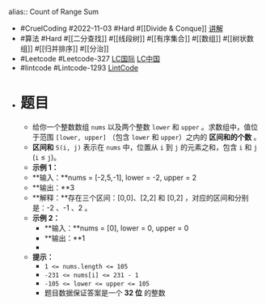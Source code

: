 alias:: Count of Range Sum

- #CruelCoding #2022-11-03 #Hard #[[Divide & Conque]] [讲解](https://youtu.be/m9P1drvDjzY)
- #算法 #Hard #[[二分查找]] #[[线段树]] #[[有序集合]] #[[数组]] #[[树状数组]] #[[归并排序]] #[[分治]]
- #Leetcode #Leetcode-327 [LC国际](https://leetcode.com/problems/count-of-range-sum/) [LC中国](https://leetcode.cn/problems/count-of-range-sum/)
- #lintcode #Lintcode-1293 [LintCode](https://www.lintcode.com/problem/1293/)
- # 题目
	- 给你一个整数数组 `nums` 以及两个整数 `lower` 和 `upper` 。求数组中，值位于范围 `[lower, upper]` （包含 `lower` 和 `upper`）之内的 **区间和的个数** 。
	- **区间和** `S(i, j)` 表示在 `nums` 中，位置从 `i` 到 `j` 的元素之和，包含 `i` 和 `j` (`i` ≤ `j`)。
	- <strong>示例 1：</strong>
	- **输入：**nums = [-2,5,-1], lower = -2, upper = 2
	- **输出：**3
	- **解释：**存在三个区间：[0,0]、[2,2] 和 [0,2] ，对应的区间和分别是：-2 、-1 、2 。
	- **示例 2：**
		- **输入：**nums = [0], lower = 0, upper = 0
		- **输出：**1
		-
	- **提示：**
		- `1 <= nums.length <= 105`
		- `-231 <= nums[i] <= 231 - 1`
		- `-105 <= lower <= upper <= 105`
		- 题目数据保证答案是一个 **32 位** 的整数